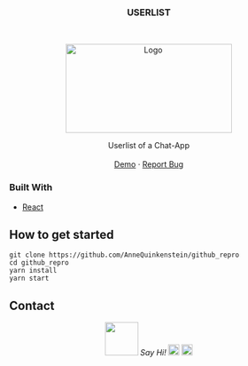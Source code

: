 
<!-- PROJECT LOGO -->

  <h3 align="center">USERLIST</h3>

<br />
<p align="center">
  <a href="https://chatuserlist.netlify.app/">
    <img src="https://i.imgur.com/BJLQfbL.png" alt="Logo" width="300" height="160">
  </a>

  <p align="center">
    Userlist of a Chat-App
    <br />
    <br />
    <a href="netlify">Demo</a>
    ·
    <a href="https://github.com/AnneQuinkenstein/github_repro/issues">Report Bug</a>
  </p>
</p>

### Built With

- [React](https://reactjs.org/)
  
## How to get started
    git clone https://github.com/AnneQuinkenstein/github_repro
    cd github_repro
    yarn install
    yarn start


## Contact

<p align="center">
  <img src="https://media.giphy.com/media/LnQjpWaON8nhr21vNW/giphy.gif" width="60"> <em>Say Hi!</em> 
  <a href="mailto:a.quinkenstein@gmail.com"><img src="https://image.flaticon.com/icons/svg/725/725643.svg" height="20" width="20" /></a>
  <a href="https://linkedin.com/in/AnneQuinkenstein"><img src="https://cdn.jsdelivr.net/npm/simple-icons@3.0.1/icons/linkedin.svg" height="20"     width="20" /></a>
</p>
